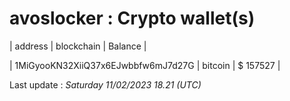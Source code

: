 # avoslocker : Crypto wallet(s)



| address | blockchain | Balance |

| 1MiGyooKN32XiiQ37x6EJwbbfw6mJ7d27G | bitcoin | $ 157527 | 



Last update : _Saturday 11/02/2023 18.21 (UTC)_ 



